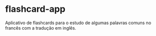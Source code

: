# flashcard-app
 Aplicativo de flashcards para o estudo de algumas palavras comuns no francês com a tradução em inglês. 
